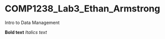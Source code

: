 # COMP1238_Lab3_Ethan_Armstrong
Intro to Data Management                                                                                                                                                                                                                                                             

**Bold text**
*Italics text*
